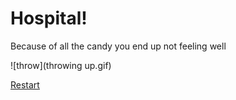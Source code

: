 # Hospital! 
Because of all the candy you end up not feeling well

![throw](throwing up.gif)

[Restart](../Start.md)
